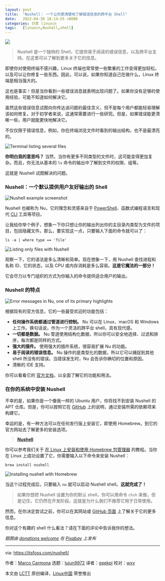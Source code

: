 ```yaml
---
layout: post
title:	"Nushell： 一个让你更清楚地了解错误信息的跨平台 Shell"
date:	2022-04-30 18:14:55 +0800 
categories:	分享 linuxcn 
tags:	[linuxcn,Nushell,shell]
---
```



![](/Asserts/Images//attachment/album/202204/30/181450b5r4m5jb77llrfru.jpg)



> 
> Nushell 是一个独特的 Shell，它提供易于阅读的错误信息，以及跨平台支持。在这里可以了解到更多关于它的信息。
> 
> 
> 


即使你对使用终端不感兴趣，Linux 终端也常常使一些繁重的工作变得更加轻松，以及可以让你修复一些东西。因此，可以说，如果你知道自己在做什么，Linux 终端是相当强大的。


这也是事实！但是当你看到一些错误消息就表明出现问题了。如果你没有足够的使用经验，可能不知道如何解决它。


虽然这些错误信息试图向你传达该问题的最佳含义，但不是每个用户都能轻易理解该如何修复。对于初学者来说，这通常需要进行一些研究。但是，如果错误能更清晰一些，用户就能更快地解决它。


不仅仅限于错误信息，例如，你在终端浏览文件时看到的输出结构，也不是最漂亮的。


![Terminal listing several files](/Asserts/Images//attachment/album/202204/30/181456vd8nvatut5p844jd.png)


**你明白我的意思吗？** 当然，当你有更多不同类型的文件时，这可能变得更加复杂。而且，你无法从基本的 `ls` 命令的输出中了解到文件的权限、组等。


这就是 Nushell 试图解决的问题。


### Nushell：一个默认提供用户友好输出的 Shell


![Nushell example screenshot](/Asserts/Images//attachment/album/202204/30/181456ri27yfx2gkhibypf.jpg)


Nushell 也被称为 Nu，它的理念和灵感来自于 [PowerShell](https://itsfoss.com/microsoft-open-sources-powershell/)、函数式编程语言和现代 [CLI](https://itsfoss.com/gui-cli-tui/) 工具等项目。


让我给你举个例子，想象一下你只想让你的输出列出你的主目录内类型为文件的项目，包括隐藏文件。那么，要实现这一点，只要输入下面的命令就可以了：



```
ls -a | where type == 'file'

```

![Listing only files with Nushell](/Asserts/Images//attachment/album/202204/30/181456fruklqauk1aaaacc.png)


观察一下，它的语法是多么清晰和简单。现在想象一下，用 Nushell 查找进程和名称 ID、它的状态，以及 CPU 或内存消耗是多么容易。**这是它魔法的一部分！**


它会尽力以专门组织的方式为你输入的命令提供适合用户的输出。


### Nushell 的特点


![Error messages in Nu, one of its primary highlights](/Asserts/Images//attachment/album/202204/30/181456bvszq4v10e1yhjns.png)


根据现有的官方信息，它的一些最受欢迎的功能包括：


* **任何操作系统都通过管道进行控制。** Nu 可以在 Linux、macOS 和 Windows 上工作。换句话说，作为一个灵活的跨平台 shell，具有现代感。
* **一切都是数据。** Nu 管道使用结构化数据，所以你可以安全地选择、过滤和排序，每次都是同样的方式。
* **强大的插件。** 使用强大的插件系统，很容易扩展 Nu 的功能。
* **易于阅读的错误信息。** Nu 操作的是类型化的数据，所以它可以捕捉到其他 shell 所没有的错误。当错误发生时，Nu 会告诉你确切的位置和原因。
* 清晰的 IDE 支持。


你可以看看它的 [官方文档](https://www.nushell.sh/book/)，以全面了解它的功能和用法。


### 在你的系统中安装 Nushell


不幸的是，如果你是一个像我一样的 Ubuntu 用户，你将找不到安装 Nushell 的 APT 仓库。但是，你可以按照它在 [GitHub](https://github.com/nushell/nushell) 上的说明，通过安装所需的依赖项来构建它。


幸运的是，有一种方法可以在任何发行版上安装它，即使用 Homebrew。到它的官方网站去了解更多的安装选项。



> 
> **[Nushell](https://www.nushell.sh/)**
> 
> 
> 


你可以参考我们关于 [在 Linux 上安装和使用 Homebrew 包管理器](https://itsfoss.com/homebrew-linux/) 的教程。当你在 Linux 上成功设置了它，你需要输入以下命令来安装 Nushell：



```
brew install nushell

```

![Installing nushell with Homebrew](/Asserts/Images//attachment/album/202204/30/181457fqq3ggv9vsgqq3b4.png)


当这个过程完成后，只要输入 `nu` 就可以启动 Nushell shell。**这就完成了！**



> 
> 如果你想把 Nushell 设置为你的默认 shell，你可以用命令 `chsh` 来做，但是记住，它仍然在开发阶段，这就是为什么我们不推荐它用于日常使用。
> 
> 
> 


然而，在你决定尝试之前，你可以在其网站或 [GitHub 页面](https://github.com/nushell/nushell) 上了解关于它的更多信息。


你对这个有趣的 shell 什么看法？请在下面的评论中告诉我你的想法。


*题图由 [donations welcome](https://pixabay.com/zh/users/stux-12364/?utm_source=link-attribution&utm_medium=referral&utm_campaign=image&utm_content=2475272) 在 [Pixabay](https://pixabay.com/zh/?utm_source=link-attribution&utm_medium=referral&utm_campaign=image&utm_content=2475272) 上发布* 




---


via: <https://itsfoss.com/nushell/>


作者：[Marco Carmona](https://itsfoss.com/author/marco/) 选题：[lujun9972](https://github.com/lujun9972) 译者：[geekpi](https://github.com/geekpi) 校对：[wxy](https://github.com/wxy)


本文由 [LCTT](https://github.com/LCTT/TranslateProject) 原创编译，[Linux中国](https://linux.cn/) 荣誉推出
